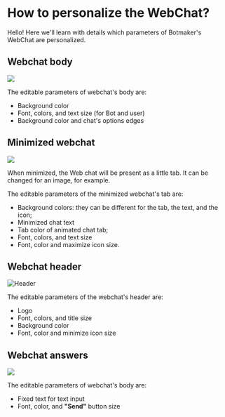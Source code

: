 # How to personalize the WebChat?

Hello! Here we'll learn with details which parameters of Botmaker's WebChat are personalized.

## Webchat body

![ ](https://botmakeradmin.github.io/docs/en/images/2018-08-17_15-52-08.png)

The editable parameters of webchat's body are:
- Background color
- Font, colors, and text size (for Bot and user)
- Background color and chat's options edges

## Minimized webchat

![ ](https://botmakeradmin.github.io/docs/en/images/2018-08-17_15-53-22.png)

When minimized, the Web chat will be present as a little tab. It can be changed for an image, for example.

The editable parameters of the minimized webchat's tab are:
- Background colors: they can be different for the tab, the text, and the icon;
- Minimized chat text
- Tab color of animated chat tab;
- Font, colors, and text size
- Font, color and maximize icon size.

## Webchat header

![Header](https://botmakeradmin.github.io/docs/en/images/2018-08-17_15-52-79.png)

The editable parameters of the webchat's header are:
- Logo
- Font, colors, and title size
- Background color
- Font, color and minimize icon size

## Webchat answers

![ ](https://botmakeradmin.github.io/docs/en/images/2018-08-17_15-52-98.png)

The editable parameters of webchat's body are:
- Fixed text for text input
- Font, color, and **"Send"** button size


